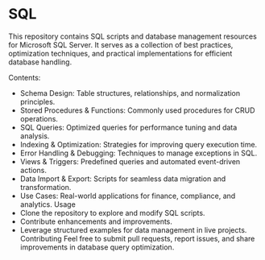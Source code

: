 # SQL
This repository contains SQL scripts and database management resources for Microsoft SQL Server. It serves as a collection of best practices, optimization techniques, and practical implementations for efficient database handling.

Contents:
- Schema Design: Table structures, relationships, and normalization principles.
- Stored Procedures & Functions: Commonly used procedures for CRUD operations.
- SQL Queries: Optimized queries for performance tuning and data analysis.
- Indexing & Optimization: Strategies for improving query execution time.
- Error Handling & Debugging: Techniques to manage exceptions in SQL.
- Views & Triggers: Predefined queries and automated event-driven actions.
- Data Import & Export: Scripts for seamless data migration and transformation.
- Use Cases: Real-world applications for finance, compliance, and analytics.
Usage
- Clone the repository to explore and modify SQL scripts.
- Contribute enhancements and improvements.
- Leverage structured examples for data management in live projects.
Contributing
Feel free to submit pull requests, report issues, and share improvements in database query optimization.
